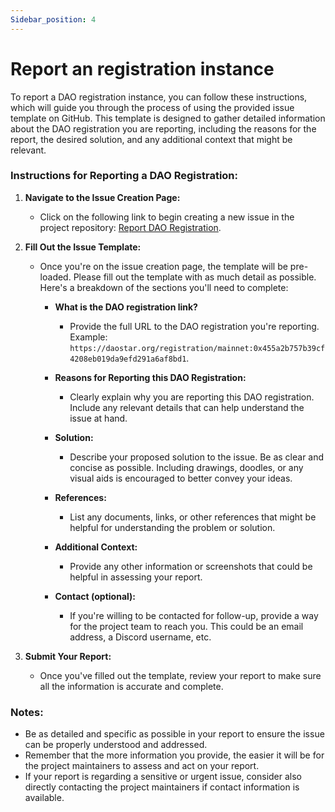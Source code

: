 ```yaml
---
Sidebar_position: 4
---
```

# Report an registration instance

To report a DAO registration instance, you can follow these instructions, which will guide you through the process of using the provided issue template on GitHub. This template is designed to gather detailed information about the DAO registration you are reporting, including the reasons for the report, the desired solution, and any additional context that might be relevant.

### Instructions for Reporting a DAO Registration:

1. **Navigate to the Issue Creation Page:**
   - Click on the following link to begin creating a new issue in the project repository: [Report DAO Registration](https://github.com/metagov/daostar/issues/new?assignees=Rashmi-278&labels=enhancement&projects=&template=reportDAORegistration.md&title=Report+DAO+Registration).

2. **Fill Out the Issue Template:**
   - Once you're on the issue creation page, the template will be pre-loaded. Please fill out the template with as much detail as possible. Here's a breakdown of the sections you'll need to complete:

     - **What is the DAO registration link?**
       - Provide the full URL to the DAO registration you're reporting. Example: `https://daostar.org/registration/mainnet:0x455a2b757b39cf4208eb019da9efd291a6af8bd1`.

     - **Reasons for Reporting this DAO Registration:**
       - Clearly explain why you are reporting this DAO registration. Include any relevant details that can help understand the issue at hand.

     - **Solution:**
       - Describe your proposed solution to the issue. Be as clear and concise as possible. Including drawings, doodles, or any visual aids is encouraged to better convey your ideas.

     - **References:**
       - List any documents, links, or other references that might be helpful for understanding the problem or solution.

     - **Additional Context:**
       - Provide any other information or screenshots that could be helpful in assessing your report.

     - **Contact (optional):**
       - If you're willing to be contacted for follow-up, provide a way for the project team to reach you. This could be an email address, a Discord username, etc.

3. **Submit Your Report:**
   - Once you've filled out the template, review your report to make sure all the information is accurate and complete.

### Notes:

- Be as detailed and specific as possible in your report to ensure the issue can be properly understood and addressed.
- Remember that the more information you provide, the easier it will be for the project maintainers to assess and act on your report.
- If your report is regarding a sensitive or urgent issue, consider also directly contacting the project maintainers if contact information is available. 
